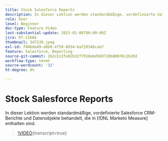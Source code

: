 ```yaml
---
title: Stock Salesforce Reports
description: In dieser Lektion werden standardmäßige, vordefinierte Salesforce CRM-Berichte und -Datenobjekte behandelt, die in  [!DNL Marketo Measure] enthalten sind.
role: User
level: Beginner
doc-type: Feature Video
last-substantial-update: 2023-01-06T00:00:00Z
jira: KT-11684
thumbnail: 347239.jpeg
exl-id: f04bda49-e8b8-4759-8634-6af2034bcab7
feature: Salesforce, Reporting
source-git-commit: 262cb13fa02b32f7918ebd569720b80078c2b28d
workflow-type: tm+mt
source-wordcount: '32'
ht-degree: 0%

---
```


# Stock Salesforce Reports

In dieser Lektion werden standardmäßige, vordefinierte Salesforce CRM-Berichte und Datenobjekte behandelt, die in [!DNL Marketo Measure] enthalten sind.

>[!VIDEO](https://video.tv.adobe.com/v/347239/?learn=on){transcript=true}
